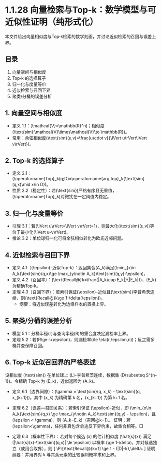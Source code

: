 # 1.1.28 向量检索与Top‑k：数学模型与可近似性证明（纯形式化）

本文件给出向量相似度与Top‑k检索的数学刻画，并讨论近似检索的召回与误差上界。

## 目录

1. 向量空间与相似度
2. Top‑k 的选择算子
3. 归一化与度量等价
4. 近似检索与召回下界
5. 聚类/分桶的误差分析

## 1. 向量空间与相似度

- 定义 1.1：\(\mathcal{V}=\mathbb{R}^n\)；相似度\(\text{sim}:\mathcal{V}\times\mathcal{V}\to \mathbb{R}\)。
- 常用：余弦相似度\(\text{sim}(u,v)=\frac{u\cdot v}{\lVert u\rVert\lVert v\rVert}\)。

## 2. Top‑k 的选择算子

- 定义 2.1：\(\operatorname{Top}_k(q;D)=\operatorname{arg\,top}_k\{\text{sim}(q,x)\mid x\in D\}\)。
- 性质 2.2（稳定性）：若\(\text{sim}\)严格有序且无重值，\(\operatorname{Top}_k\)对微扰在一定阈值内稳定。

## 3. 归一化与度量等价

- 引理 3.1：若\(\lVert u\rVert=\lVert v\rVert=1\)，则最大化\(\text{sim}(u,v)\)等价于最小化\(\lVert u-v\rVert\)。
- 推论 3.2：单位球归一化可将余弦相似转化为欧氏近邻问题。

## 4. 近似检索与召回下界

- 定义 4.1（\(\epsilon\)-近似Top‑k）：返回集合\(A_k\)满足\(\min_{x\in A_k}\text{sim}(q,x)\ge \max_{y\notin A_k}\text{sim}(q,y)-\epsilon\)。
- 定义 4.2（召回率）：\(\text{Recall@}k=\frac{|A_k\cap E_k|}{|E_k|}\)，\(E_k\)为精确Top‑k。
- 定理 4.3（召回下界）：若索引保证\(\epsilon\)-近似且\(\text{sim}\)李普希茨连续，则\(\text{Recall@}k\ge 1-\delta(\epsilon)\)。
  - 纲要：将近似误差转化为边缘样本的置换上界。

## 5. 聚类/分桶的误差分析

- 模型 5.1：分桶半径\(r\)与查询半径\(R\)的重合度决定漏检率上界。
- 定理 5.2：若\(R\ge r+\epsilon\)，则漏检率\(\le \eta(r,\epsilon,n)\)；反之需多桶并查保障召回。

## 6. Top‑k 近似召回界的严格表述

设相似度 \(\text{sim}\) 在单位球上 \(L\)-李普希茨连续，数据集 \(D\subseteq S^{n-1}\)。令精确 Top‑k 为 \(E_k\)，近似返回为 \(A_k\)。

- 定义 6.1（边界间隙）：\(\gamma = \text{sim}(q, x_k) - \text{sim}(q, x_{k+1})\)，其中 \(x_k\) 为精确第 k 名，\(x_{k+1}\) 为第 k+1 名。
- 定理 6.2（误差—召回关系）：若索引保证 \(\epsilon\)-近似，即 \(\min_{x\in A_k}\text{sim}(q,x) \ge \max_{y\notin A_k}\text{sim}(q,y) - \epsilon\)，且 \(\epsilon < \gamma\)，则 \(A_k=E_k\)（召回@k=1）。
  证明：若 \(\epsilon<\gamma\)，任何非真包含会违反下界约束，故集合相等。□

- 定理 6.3（概率性下界）：若对每个候选 \(x\) 的估计相似度 \(\hat{s}(x)\) 满足 \(|\hat{s}(x)-\text{sim}(q,x)| \le \epsilon\) 以概率 \(\ge 1-\delta\)，并对候选独立（或用合取界），则
\[ \Pr[\text{Recall@}k=1] \ge 1 - (|D|-k)\,\delta. \]
  证明纲要：并用界对 k 与其余元素的比较误判概率求和上界。
